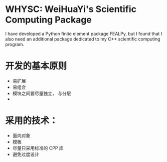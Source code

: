 # WHYSC: WeiHuaYi's Scientific Computing Package

I have developed a Python finite element package FEALPy, but I found that I also need
an additional package dedicated to my C++ scientific computing program.


# 开发的基本原则

* 易扩展
* 易组合
* 模块之间要尽量独立， 与分层
*

# 采用的技术：

* 面向对象
* 模板
* 尽量只采用标准的 CPP 库
* 避免过度设计

